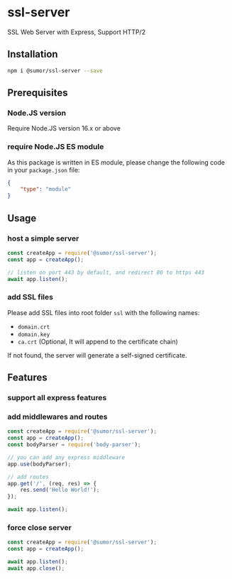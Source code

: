 # ssl-server
SSL Web Server with Express, Support HTTP/2

## Installation
```bash
npm i @sumor/ssl-server --save
```

## Prerequisites

### Node.JS version
Require Node.JS version 16.x or above

### require Node.JS ES module
As this package is written in ES module,
please change the following code in your ```package.json``` file:
```json
{
    "type": "module"
}
```

## Usage

### host a simple server

```javascript
const createApp = require('@sumor/ssl-server');
const app = createApp();

// listen on port 443 by default, and redirect 80 to https 443
await app.listen();
```


### add SSL files
Please add SSL files into root folder ```ssl``` with the following names:
- ```domain.crt```
- ```domain.key```
- ```ca.crt``` (Optional, It will append to the certificate chain)

If not found, the server will generate a self-signed certificate.

## Features

### support all express features

### add middlewares and routes

```javascript
const createApp = require('@sumor/ssl-server');
const app = createApp();
const bodyParser = require('body-parser');

// you can add any express middleware
app.use(bodyParser);

// add routes
app.get('/', (req, res) => {
    res.send('Hello World!');
});

await app.listen();
```

### force close server

```javascript
const createApp = require('@sumor/ssl-server');
const app = createApp();

await app.listen();
await app.close();
```